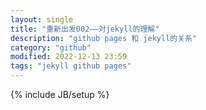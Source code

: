 ```yaml
---
layout: single
title: "重新出发002——对jekyll的理解"
description: "github pages 和 jekyll的关系"
category: "github"
modified: 2022-12-13 23:59
tags: "jekyll github pages"
---
```

{% include JB/setup %}
